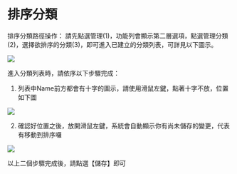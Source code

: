 # 排序分類
排序分類路徑操作：
請先點選管理(1)，功能列會顯示第二層選項，點選管理分類(2)，選擇欲排序的分類(3)，即可進入已建立的分類列表，可詳見以下圖示。

![](https://i.imgur.com/NzjZ5JS.png)

進入分類列表時，請依序以下步驟完成：
1. 列表中Name前方都會有十字的圖示，請使用滑鼠左鍵，點著十字不放，位置如下圖

![](https://i.imgur.com/vFPJMjz.png)

2. 確認好位置之後，放開滑鼠左鍵，系統會自動顯示你有尚未儲存的變更，代表有移動到排序囉

![](https://i.imgur.com/UkBIcVV.png)

以上二個步驟完成後，請點選【儲存】即可
